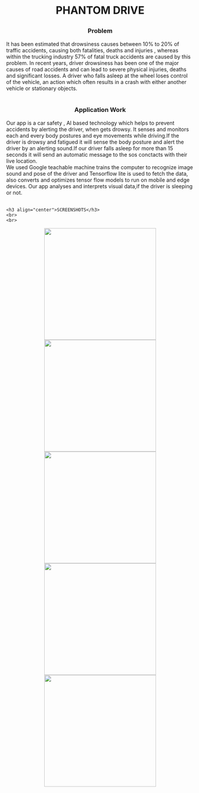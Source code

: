<html>   
<body>
  <h1> <p align ="center">PHANTOM DRIVE</p> </h1>
  <p align = left >
    <h3 align="center">Problem</h3>
    It has been estimated that drowsiness causes between 10% to 20% of traffic accidents, causing both fatalities, deaths and injuries , whereas within the trucking industry 57% of fatal truck accidents are caused by this problem. In recent years, driver drowsiness has been one of the major causes of road accidents and can lead to severe physical injuries, deaths and significant losses. A driver who falls asleep at the wheel loses control of the vehicle, an action which often results in a crash with either another vehicle or stationary objects.
    <br>
    <br>
    <h3 align="center">Application Work</h3>
    Our app is a car safety , AI based technology which helps to prevent accidents  by alerting the driver, when gets drowsy. It senses and monitors each and every  body  postures and eye movements while driving.If the driver is drowsy and fatigued it will sense the body posture and alert the driver by an alerting sound.If our driver falls asleep  for more than 15 seconds it will send an automatic message to the sos conctacts with their live location.
    <br>
    We used Google teachable machine trains the computer to recognize image sound and pose of the driver and Tensorflow lite is used to fetch the data, also converts and optimizes tensor flow models to run on mobile and edge devices. Our app analyses and interprets visual data,if the driver is sleeping or not.
    <br>
    <br>
    

    <h3 align="center">SCREENSHOTS</h3>
    <br>
    <br>
<p align = center >
  <img src = "https://github.com/heyprincesingh/phantom-drive/blob/master/gitassets/1.jpeg" height = "300">
  <img src = "https://github.com/heyprincesingh/phantom-drive/blob/master/gitassets/3.jpeg" height = "300">
  <img src = "https://github.com/heyprincesingh/phantom-drive/blob/master/gitassets/2.jpeg" height = "300">
  <img src = "https://github.com/heyprincesingh/phantom-drive/blob/master/gitassets/4.jpeg" height = "300">
  <img src = "https://github.com/heyprincesingh/phantom-drive/blob/master/gitassets/5.jpeg" height = "300">
    </p>
</body>
</html>
